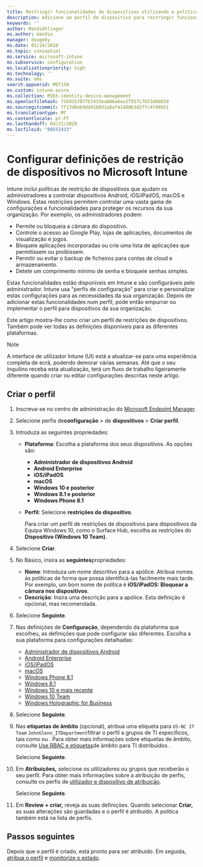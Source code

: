 ```yaml
---
title: Restringir funcionalidades de dispositivos utilizando a política no Microsoft Intune - Azure [ Microsoft Docs
description: Adicione um perfil de dispositivo para restringir funcionalidades no administrador de dispositivos Android, Android Enterprise, macOS, iOS, iPadOS, Windows Phone e Dispositivos Windows 10 no Microsoft Intune.
keywords: ''
author: MandiOhlinger
ms.author: mandia
manager: dougeby
ms.date: 03/24/2020
ms.topic: conceptual
ms.service: microsoft-intune
ms.subservice: configuration
ms.localizationpriority: high
ms.technology: ''
ms.suite: ems
search.appverid: MET150
ms.custom: intune-azure
ms.collection: M365-identity-device-management
ms.openlocfilehash: 716925f077b7433eab06a6ea2f557c7653d0b03d
ms.sourcegitcommit: 7f17d6eb9dd41b031a6af4148863d2ffc4f49551
ms.translationtype: MT
ms.contentlocale: pt-PT
ms.lasthandoff: 04/21/2020
ms.locfileid: "80551433"
---
```

# <a name="configure-device-restriction-settings-in-microsoft-intune"></a>Configurar definições de restrição de dispositivos no Microsoft Intune

Intune inclui políticas de restrição de dispositivos que ajudam os administradores a controlar dispositivos Android, iOS/iPadOS, macOS e Windows. Estas restrições permitem controlar uma vasta gama de configurações e funcionalidades para proteger os recursos da sua organização. Por exemplo, os administradores podem:

- Permite ou bloqueia a câmara do dispositivo.
- Controle o acesso ao Google Play, lojas de aplicações, documentos de visualização e jogos.
- Bloqueie aplicações incorporadas ou crie uma lista de aplicações que permitissem ou proibissem.
- Permitir ou evitar o backup de ficheiros para contas de cloud e armazenamento.
- Detete um comprimento mínimo de senha e bloqueie senhas simples.

Estas funcionalidades estão disponíveis em Intune e são configuráveis pelo administrador. Intune usa "perfis de configuração" para criar e personalizar estas configurações para as necessidades da sua organização. Depois de adicionar estas funcionalidades num perfil, pode então empurrar ou implementar o perfil para dispositivos da sua organização.

Este artigo mostra-lhe como criar um perfil de restrições de dispositivos. Também pode ver todas as definições disponíveis para as diferentes plataformas.

> [!NOTE]
> A interface de utilizador Intune (UI) está a atualizar-se para uma experiência completa de ecrã, podendo demorar várias semanas. Até que o seu inquilino receba esta atualização, terá um fluxo de trabalho ligeiramente diferente quando criar ou editar configurações descritas neste artigo.

## <a name="create-the-profile"></a>Criar o perfil

1. Inscreva-se no centro de administração do [Microsoft Endpoint Manager](https://go.microsoft.com/fwlink/?linkid=2109431).
2. Selecione perfis de**configuração** > de **dispositivos** > **Criar perfil**.
3. Introduza as seguintes propriedades:

    - **Plataforma**: Escolha a plataforma dos seus dispositivos. As opções são:  

        - **Administrador de dispositivos Android**
        - **Android Enterprise**
        - **iOS/iPadOS**
        - **macOS**
        - **Windows 10 e posterior**
        - **Windows 8.1 e posterior**
        - **Windows Phone 8.1**

    - **Perfil**: Selecione **restrições do dispositivo**.

        Para criar um perfil de restrições de dispositivos para dispositivos da Equipa Windows 10, como o Surface Hub, escolha as restrições do **Dispositivo (Windows 10 Team)**.

4. Selecione **Criar**.
5. No Básico, insira as **seguintes**propriedades:

    - **Nome**: Introduza um nome descritivo para a apólice. Atribua nomes às políticas de forma que possa identificá-las facilmente mais tarde. Por exemplo, um bom nome de política é **iOS/iPadOS: Bloquear a câmara nos dispositivos**.
    - **Descrição**: Insira uma descrição para a apólice. Esta definição é opcional, mas recomendada.

6. Selecione **Seguinte**.

7. Nas definições de **Configuração**, dependendo da plataforma que escolheu, as definições que pode configurar são diferentes. Escolha a sua plataforma para configurações detalhadas:

    - [Administrador de dispositivos Android](device-restrictions-android.md)
    - [Android Enterprise](device-restrictions-android-for-work.md)
    - [iOS/iPadOS](device-restrictions-ios.md)
    - [macOS](device-restrictions-macos.md)
    - [Windows Phone 8.1](device-restrictions-windows-phone-8-1.md)
    - [Windows 8.1](device-restrictions-windows-8-1.md)
    - [Windows 10 e mais recente](device-restrictions-windows-10.md)
    - [Windows 10 Team](device-restrictions-windows-10-teams.md)
    - [Windows Holographic for Business](device-restrictions-windows-holographic.md)

8. Selecione **Seguinte**.
9. Nas **etiquetas de âmbito** (opcional), atribua uma etiqueta para `US-NC IT Team` `JohnGlenn_ITDepartment`filtrar o perfil a grupos de TI específicos, tais como ou . Para obter mais informações sobre etiquetas de âmbito, consulte [Use RBAC e etiquetas](../fundamentals/scope-tags.md)de âmbito para TI distribuídos .

    Selecione **Seguinte**.

10. Em **Atribuições,** selecione os utilizadores ou grupos que receberão o seu perfil. Para obter mais informações sobre a atribuição de perfis, consulte os perfis de [utilizador e dispositivo de atribuição](device-profile-assign.md).

    Selecione **Seguinte**.

11. Em **Review + criar,** reveja as suas definições. Quando selecionar **Criar,** as suas alterações são guardadas e o perfil é atribuído. A política também está na lista de perfis.

## <a name="next-steps"></a>Passos seguintes

Depois que o perfil é criado, está pronto para ser atribuído. Em seguida, [atribua o perfil](device-profile-assign.md) e [monitorize o estado](device-profile-monitor.md).

<!--  Removing image as part of design review; retaining source until we known the disposition.

## Example of device restriction settings

In this high-level example, you'll create a device restriction policy that blocks the use of the built-in camera app on Android devices.

![How to disable the camera on Android devices](./media/device-restrictions-configure/disable-android-camera.png)

-->
